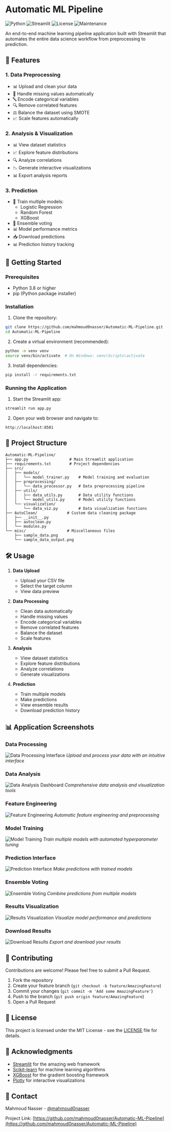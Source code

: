 # Automatic ML Pipeline

![Python](https://img.shields.io/badge/python-v3.8+-blue.svg)
![Streamlit](https://img.shields.io/badge/streamlit-v1.22+-red.svg)
![License](https://img.shields.io/badge/license-MIT-green.svg)
![Maintenance](https://img.shields.io/badge/Maintained%3F-yes-brightgreen.svg)

An end-to-end machine learning pipeline application built with Streamlit that automates the entire data science workflow from preprocessing to prediction.

## 🌟 Features

### 1. Data Preprocessing
- 📊 Upload and clean your data
- 🔄 Handle missing values automatically
- 🔤 Encode categorical variables
- 🔍 Remove correlated features
- ⚖️ Balance the dataset using SMOTE
- 📈 Scale features automatically

### 2. Analysis & Visualization
- 📊 View dataset statistics
- 📈 Explore feature distributions
- 🔍 Analyze correlations
- 📉 Generate interactive visualizations
- 📊 Export analysis reports

### 3. Prediction
- 🤖 Train multiple models:
  - Logistic Regression
  - Random Forest
  - XGBoost
- 🎯 Ensemble voting
- 📊 Model performance metrics
- 📥 Download predictions
- 📊 Prediction history tracking

## 🚀 Getting Started

### Prerequisites
- Python 3.8 or higher
- pip (Python package installer)

### Installation

1. Clone the repository:
```bash
git clone https://github.com/mahmoud0nasser/Automatic-ML-Pipeline.git
cd Automatic-ML-Pipeline
```

2. Create a virtual environment (recommended):
```bash
python -m venv venv
source venv/bin/activate  # On Windows: venv\Scripts\activate
```

3. Install dependencies:
```bash
pip install -r requirements.txt
```

### Running the Application

1. Start the Streamlit app:
```bash
streamlit run app.py
```

2. Open your web browser and navigate to:
```
http://localhost:8501
```

## 📁 Project Structure

```
Automatic-ML-Pipeline/
├── app.py                  # Main Streamlit application
├── requirements.txt        # Project dependencies
├── src/
│   ├── models/
│   │   └── model_trainer.py    # Model training and evaluation
│   ├── preprocessing/
│   │   └── data_processor.py   # Data preprocessing pipeline
│   ├── utils/
│   │   ├── data_utils.py       # Data utility functions
│   │   └── model_utils.py      # Model utility functions
│   └── visualization/
│       └── data_viz.py         # Data visualization functions
├── AutoClean/             # Custom data cleaning package
│   ├── __init__.py
│   ├── autoclean.py
│   └── modules.py
└── misc/                  # Miscellaneous files
    ├── sample_data.png
    └── sample_data_output.png
```

## 🛠️ Usage

1. **Data Upload**
   - Upload your CSV file
   - Select the target column
   - View data preview

2. **Data Processing**
   - Clean data automatically
   - Handle missing values
   - Encode categorical variables
   - Remove correlated features
   - Balance the dataset
   - Scale features

3. **Analysis**
   - View dataset statistics
   - Explore feature distributions
   - Analyze correlations
   - Generate visualizations

4. **Prediction**
   - Train multiple models
   - Make predictions
   - View ensemble results
   - Download prediction history

## 📊 Application Screenshots

### Data Processing
![Data Processing Interface](https://raw.githubusercontent.com/mahmoud0nasser/Automatic-ML-Pipeline/main/misc/1.PNG)
*Upload and process your data with an intuitive interface*

### Data Analysis
![Data Analysis Dashboard](https://raw.githubusercontent.com/mahmoud0nasser/Automatic-ML-Pipeline/main/misc/2.PNG)
*Comprehensive data analysis and visualization tools*

### Feature Engineering
![Feature Engineering](https://raw.githubusercontent.com/mahmoud0nasser/Automatic-ML-Pipeline/main/misc/3.PNG)
*Automatic feature engineering and preprocessing*

### Model Training
![Model Training](https://raw.githubusercontent.com/mahmoud0nasser/Automatic-ML-Pipeline/main/misc/4.PNG)
*Train multiple models with automated hyperparameter tuning*

### Prediction Interface
![Prediction Interface](https://raw.githubusercontent.com/mahmoud0nasser/Automatic-ML-Pipeline/main/misc/5.PNG)
*Make predictions with trained models*

### Ensemble Voting
![Ensemble Voting](https://raw.githubusercontent.com/mahmoud0nasser/Automatic-ML-Pipeline/main/misc/6.PNG)
*Combine predictions from multiple models*

### Results Visualization
![Results Visualization](https://raw.githubusercontent.com/mahmoud0nasser/Automatic-ML-Pipeline/main/misc/7.PNG)
*Visualize model performance and predictions*

### Download Results
![Download Results](https://raw.githubusercontent.com/mahmoud0nasser/Automatic-ML-Pipeline/main/misc/8.PNG)
*Export and download your results*

## 🤝 Contributing

Contributions are welcome! Please feel free to submit a Pull Request.

1. Fork the repository
2. Create your feature branch (`git checkout -b feature/AmazingFeature`)
3. Commit your changes (`git commit -m 'Add some AmazingFeature'`)
4. Push to the branch (`git push origin feature/AmazingFeature`)
5. Open a Pull Request

## 📝 License

This project is licensed under the MIT License - see the [LICENSE](LICENSE.txt) file for details.

## 👏 Acknowledgments

- [Streamlit](https://streamlit.io/) for the amazing web framework
- [Scikit-learn](https://scikit-learn.org/) for machine learning algorithms
- [XGBoost](https://xgboost.ai/) for the gradient boosting framework
- [Plotly](https://plotly.com/) for interactive visualizations

## 📧 Contact

Mahmoud Nasser - [@mahmoud0nasser](https://github.com/mahmoud0nasser)

Project Link: [https://github.com/mahmoud0nasser/Automatic-ML-Pipeline](https://github.com/mahmoud0nasser/Automatic-ML-Pipeline) 